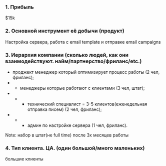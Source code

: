 ### 1. Прибыль  
$15k

### 2. Основной инструмент её добычи (продукт)

Настройка сервера, работа с email template и отправке email campaigns

### 3. Иерархия компании (сколько людей, как они взаимодействуют. найм/партнерство/фриланс/etc.)

- проджект менеджер который оптимизирует процесс работы (2 чел, фриланс);
- - менеджеры которые работают с клиентами (3 чел, штат);
- - - технический специалист = 3-5 клиентов(еженедельная отправка писем) (2 чел, фриланс);
- - - админ по настройке сервера (1 чел, фриланс).

Note: набор в штат(не full time) после 3х месяцев работы

### 4. Тип клиента. ЦА. (один большой/много маленьких)
 
большие клиенты
